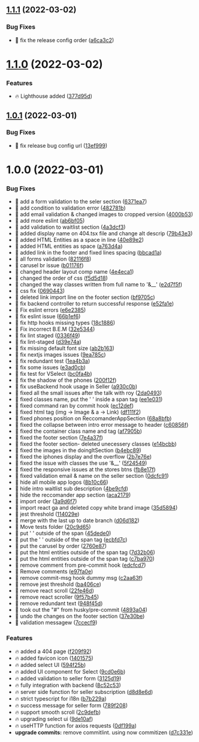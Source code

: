 ## [1.1.1](https://github.com/Vinyl-Depository/landing-page/compare/v1.1.0...v1.1.1) (2022-03-02)


### Bug Fixes

* 🐞 fix the release config order ([a6ca3c2](https://github.com/Vinyl-Depository/landing-page/commit/a6ca3c233e24d34b858e650074e0ab436ef4218e))

# [1.1.0](https://github.com/Vinyl-Depository/landing-page/compare/v1.0.1...v1.1.0) (2022-03-02)


### Features

* 🔥 Lighthouse added ([377d95d](https://github.com/Vinyl-Depository/landing-page/commit/377d95d0da5b224788280f81dceb5184483af914))

## [1.0.1](https://github.com/Vinyl-Depository/landing-page.git//compare/v1.0.0...v1.0.1) (2022-03-01)


### Bug Fixes

* 🐞 fix release bug config url ([13ef999](https://github.com/Vinyl-Depository/landing-page.git//commit/13ef999ca295d2c99e3ff28f4f779a418d3a0176))

# 1.0.0 (2022-03-01)


### Bug Fixes

* 🐞 add a form validation to the seler section ([6371ea7](https://github.com/Vinyl-Depository/landing-page.git//commit/6371ea7948e5863bfe688dfa5e6173e8782f898d))
* 🐞 add condition to validation error ([482781b](https://github.com/Vinyl-Depository/landing-page.git//commit/482781b0a40e3b2d0363b388eba81b467b73322a))
* 🐞 add email validation & changed images to cropped version ([4000b53](https://github.com/Vinyl-Depository/landing-page.git//commit/4000b5379ca99bb573b9efdfb29b67d9894535bb))
* 🐞 add more eslint ([ab6bf05](https://github.com/Vinyl-Depository/landing-page.git//commit/ab6bf055dee08b50771d9c1df4c7ae6b4629d287))
* 🐞 add validation to waitlist section ([4a3dcf3](https://github.com/Vinyl-Depository/landing-page.git//commit/4a3dcf356292e07e920fd9c3e4d2f4ff7da7faa9))
* 🐞 added display name on 404.tsx file and change alt descrip ([79b43e3](https://github.com/Vinyl-Depository/landing-page.git//commit/79b43e35c92fba94bc3825453cf9f82e2cbff0a6))
* 🐞 added HTML Entities as a space in line ([40e89e2](https://github.com/Vinyl-Depository/landing-page.git//commit/40e89e25c16ddf9a72f6972c53fb4ec9d48e24cc))
* 🐞 added HTML entities as space ([a763d4a](https://github.com/Vinyl-Depository/landing-page.git//commit/a763d4a8c9865fd68f6f41f02f3be224359c434e))
* 🐞 added link in the footer and fixed lines spacing ([bbcad1a](https://github.com/Vinyl-Depository/landing-page.git//commit/bbcad1ab26597091ad064eb786800d38b961c450))
* 🐞 all forms validation ([82116f8](https://github.com/Vinyl-Depository/landing-page.git//commit/82116f8c630b5a94d4e873e17e983741eac1d832))
* 🐞 carusel br issue ([b01176f](https://github.com/Vinyl-Depository/landing-page.git//commit/b01176f077a628a06f7bcd3f919c2aaf908bb198))
* 🐞 changed header layout comp name ([4e4eca1](https://github.com/Vinyl-Depository/landing-page.git//commit/4e4eca1a8561a9c20b5dc165c8689d00b83d6444))
* 🐞 changed the order of css ([f5d5d18](https://github.com/Vinyl-Depository/landing-page.git//commit/f5d5d187946cfb6ba99e420742f1e0423d9d659b))
* 🐞 changed the way classes written from full name to '&__' ([e2d7f5f](https://github.com/Vinyl-Depository/landing-page.git//commit/e2d7f5fbaada606e45bae89a4e6d49aad6c8344b))
* 🐞 css fix ([0690443](https://github.com/Vinyl-Depository/landing-page.git//commit/06904434474be12bcc370d2f60f264fc9019eaad))
* 🐞 deleted link import line on the footer section ([bf9705c](https://github.com/Vinyl-Depository/landing-page.git//commit/bf9705c24b9a57569ddbfb8fa3d148ad78f47e48))
* 🐞 fix backend controller to return successful response ([e52fa1e](https://github.com/Vinyl-Depository/landing-page.git//commit/e52fa1ef80a939b40dc032e5c55934bc16a3d810))
* 🐞 Fix eslint errors ([e6e2385](https://github.com/Vinyl-Depository/landing-page.git//commit/e6e238528f7c1db7c83ba29ad133c96ccdebc715))
* 🐞 fix eslint issue ([66b1ef6](https://github.com/Vinyl-Depository/landing-page.git//commit/66b1ef6d23a489392c1db9c7916177d856441a27))
* 🐞 fix http hooks missing types ([18c1886](https://github.com/Vinyl-Depository/landing-page.git//commit/18c1886e3b5569826008d1b2ba3390b753ee1c4f))
* 🐞 Fix incorrect B.E.M ([32e5344](https://github.com/Vinyl-Depository/landing-page.git//commit/32e53446d1a6510a8799b9943581630e1c33f7e7))
* 🐞 fix lint staged ([0336f49](https://github.com/Vinyl-Depository/landing-page.git//commit/0336f496f41267507d920d4db43b0eebee299d67))
* 🐞 fix lint-staged ([d39e74a](https://github.com/Vinyl-Depository/landing-page.git//commit/d39e74aa7494e7ae683660deb4f0222d830908a2))
* 🐞 fix missing default font size ([ab2b163](https://github.com/Vinyl-Depository/landing-page.git//commit/ab2b1634e03a4344c92de765a770f202d4aa58b9))
* 🐞 fix nextjs images issues ([9ea785c](https://github.com/Vinyl-Depository/landing-page.git//commit/9ea785cf79e9ca9483a029a5fca1e6a11a846ecc))
* 🐞 fix redundant test ([1ea4b3a](https://github.com/Vinyl-Depository/landing-page.git//commit/1ea4b3a819ebb1958be3033b1f528067a81fa4e9))
* 🐞 fix some issues ([e3ad0cb](https://github.com/Vinyl-Depository/landing-page.git//commit/e3ad0cbc715d78f0ba347fdb8eaf6d109e9d5830))
* 🐞 fix test for VSelect ([bc0fa4b](https://github.com/Vinyl-Depository/landing-page.git//commit/bc0fa4b6fc6c52b8d996abc41f3fe2a90aad043a))
* 🐞 fix the shadow of the phones ([200f12f](https://github.com/Vinyl-Depository/landing-page.git//commit/200f12f62ae6d0a904681572e2042040e52cd519))
* 🐞 fix useBackend hook usage in Seller ([a930c0b](https://github.com/Vinyl-Depository/landing-page.git//commit/a930c0b1ad6014a9e35c0491927d6c115cdfb372))
* 🐞 fixed all the small issues after the talk with roy ([2da0493](https://github.com/Vinyl-Depository/landing-page.git//commit/2da049318f116425f2d4d4cb2942699c328af60d))
* 🐞 fixed classes name, put the '&nbsp;' inside a span tag ([ee1e031](https://github.com/Vinyl-Depository/landing-page.git//commit/ee1e0313c42162c42a78fa7e2f2268b8a545dcf8))
* 🐞 fixed command ran by commit hook ([ec12def](https://github.com/Vinyl-Depository/landing-page.git//commit/ec12def22eef05197472528bce925c2519810f94))
* 🐞 fixed html tag (img -> Image & a -> Link) ([df111f2](https://github.com/Vinyl-Depository/landing-page.git//commit/df111f2bae23209eb6d2b8f95f0e7253f7c9d03e))
* 🐞 fixed phones position on ReccomanderAppSection ([68a8bfb](https://github.com/Vinyl-Depository/landing-page.git//commit/68a8bfb6d4d0ba3299a1dba0139d1b7cab67f0f8))
* 🐞 fixed the collapse between intro error message to header ([c60856f](https://github.com/Vinyl-Depository/landing-page.git//commit/c60856ff62ca47b2e71a68646835755b0a5da2e7))
* 🐞 fixed the container class name and tag ([af7905b](https://github.com/Vinyl-Depository/landing-page.git//commit/af7905bce47ab9e8f1e3e2c4d1b9cf92af7fab13))
* 🐞 fixed the footer section ([7e4a37f](https://github.com/Vinyl-Depository/landing-page.git//commit/7e4a37f03f7fe01a041948c702e07e69d4037048))
* 🐞 fixed the footer section- deleted unecessery classes ([e14bcbb](https://github.com/Vinyl-Depository/landing-page.git//commit/e14bcbbaa5fe48af70ade88cba6feffa51b38f2b))
* 🐞 fixed the images in the doingItSection ([b4ebc89](https://github.com/Vinyl-Depository/landing-page.git//commit/b4ebc89aa5b75e50787b51a6bd15cc8301ad5c76))
* 🐞 fixed the iphones display and the overflow ([2b7e76e](https://github.com/Vinyl-Depository/landing-page.git//commit/2b7e76e5a6286a94d87d679c09c9d914573bd0de))
* 🐞 fixed the issue with classes the use '&__' ([5f24549](https://github.com/Vinyl-Depository/landing-page.git//commit/5f245491b4327a453931fd41fa38d67aa1c85ce7))
* 🐞 fixed the responsive issues at the stores btns ([fb8e17f](https://github.com/Vinyl-Depository/landing-page.git//commit/fb8e17f2bed4d541b31d40b32f7584f6883a7a0e))
* 🐞 fixed validation email & name on the seller section ([0dcfc91](https://github.com/Vinyl-Depository/landing-page.git//commit/0dcfc918923f898b92c974b5461deecd8a94ecaf))
* 🐞 hide all mobile app logos ([8b10c66](https://github.com/Vinyl-Depository/landing-page.git//commit/8b10c663caa7095907b55328dbc6425d4c1c204c))
* 🐞 hide intro waitlist sub description ([4be9cfd](https://github.com/Vinyl-Depository/landing-page.git//commit/4be9cfde1bd5365394ded32f1589e2c7b300cab2))
* 🐞 hide the reccomander app section ([aca2179](https://github.com/Vinyl-Depository/landing-page.git//commit/aca2179360643a8b6474db75de0839d1dfb94df5))
* 🐞 import order ([3a9d6f7](https://github.com/Vinyl-Depository/landing-page.git//commit/3a9d6f726582b24bc0f222f06f0324ca5a30866e))
* 🐞 import react ga and deleted copy white brand image ([35d5894](https://github.com/Vinyl-Depository/landing-page.git//commit/35d5894a0b3e99fd4c802c141b988eeea8124c71))
* 🐞 jest threshold ([114029e](https://github.com/Vinyl-Depository/landing-page.git//commit/114029e54cb94c91d22b50ed292ffe3116572d9e))
* 🐞 merge with the last up to date branch ([d06d182](https://github.com/Vinyl-Depository/landing-page.git//commit/d06d182afe8acfdbbed1aa26613d39e18b8dda45))
* 🐞 Move tests folder ([20c9d65](https://github.com/Vinyl-Depository/landing-page.git//commit/20c9d654eda52ebd176750fff1ffefa43e86841e))
* 🐞 put '&nbsp;' outside of the span ([45dede0](https://github.com/Vinyl-Depository/landing-page.git//commit/45dede02d36a52e95d4be82aef01a2d417d3f4b0))
* 🐞 put the '&nbsp;' outside of the span tag ([ecbfd7c](https://github.com/Vinyl-Depository/landing-page.git//commit/ecbfd7cf16c720ba94f8307ce965dc5845cf43ff))
* 🐞 put the carusel by order ([2760e87](https://github.com/Vinyl-Depository/landing-page.git//commit/2760e87ca799b37e8d7132c72a8e450486d02a85))
* 🐞 put the html entities outside of the span tag ([7d32b06](https://github.com/Vinyl-Depository/landing-page.git//commit/7d32b063f74afed5b51df80909da5eb5b9395350))
* 🐞 put the html entities outside of the span tag ([c7ba970](https://github.com/Vinyl-Depository/landing-page.git//commit/c7ba970ff8f9a0d16daea13fb0124cb5fb343837))
* 🐞 remove comment from pre-commit hook ([edcfcd7](https://github.com/Vinyl-Depository/landing-page.git//commit/edcfcd7003b9b70c172ac3956431d106116109f4))
* 🐞 Remove comments ([e97fa0e](https://github.com/Vinyl-Depository/landing-page.git//commit/e97fa0e9d7d419272332b2c85ee9aee68be9e4a5))
* 🐞 remove commit-msg hook dummy msg ([c2aa63f](https://github.com/Vinyl-Depository/landing-page.git//commit/c2aa63f3701d74d424c2d23c85bb5954354e3e2f))
* 🐞 remove jest threshold ([ba406ce](https://github.com/Vinyl-Depository/landing-page.git//commit/ba406ceddb0967279f6285a8f2fd37e9d9e51e67))
* 🐞 remove react scroll ([22fe46d](https://github.com/Vinyl-Depository/landing-page.git//commit/22fe46de7ba3fb513f1b71452c8ed11e3efd3f3c))
* 🐞 remove react scroller ([9f57b45](https://github.com/Vinyl-Depository/landing-page.git//commit/9f57b45183785f793866e4c4bd77639a3d5cbf5f))
* 🐞 remove redundant text ([948f45d](https://github.com/Vinyl-Depository/landing-page.git//commit/948f45d949d4e655eb6382a8e61a1ce4d84dbc90))
* 🐞 took out the "#" from husky/pre-commit ([4893a04](https://github.com/Vinyl-Depository/landing-page.git//commit/4893a04d70b230273d6c64b8dab837d7d1907a47))
* 🐞 undo the changes on the footer section ([37e30be](https://github.com/Vinyl-Depository/landing-page.git//commit/37e30bed373758ae0f7bcce02c97908c614c16a4))
* 🐞 validation messagew ([7ccecf9](https://github.com/Vinyl-Depository/landing-page.git//commit/7ccecf9c8d0ad581c734d46663fe05fdfd0651da))


### Features

* 🔥 added a 404 page ([f209f92](https://github.com/Vinyl-Depository/landing-page.git//commit/f209f92c38369a4b371a70d25f6d58e00ca0681b))
* 🔥 added favicon icon ([1401575](https://github.com/Vinyl-Depository/landing-page.git//commit/14015756323759a4ffd42f7a3221d3efdc586ad0))
* 🔥 added select UI ([594f25b](https://github.com/Vinyl-Depository/landing-page.git//commit/594f25b16312829a7564a83c819da1175e6ee5e0))
* 🔥 added UI component for Select ([9cd0e6b](https://github.com/Vinyl-Depository/landing-page.git//commit/9cd0e6b9474af80ffdb59705838077d46884b60c))
* 🔥 added validation to seller form ([3125d19](https://github.com/Vinyl-Depository/landing-page.git//commit/3125d193288c38b97935e3abc19a57ba86926b0c))
* 🔥 fully integration with backend ([8c52c53](https://github.com/Vinyl-Depository/landing-page.git//commit/8c52c53da07db4ef0d89b0c52c4007ef51746d1a))
* 🔥 server side function for seller subscription ([d8d8e6d](https://github.com/Vinyl-Depository/landing-page.git//commit/d8d8e6d94fa03e37ceaf9f4c62bfe5eeb7fd2109))
* 🔥 strict typescript for i18n ([b7b229a](https://github.com/Vinyl-Depository/landing-page.git//commit/b7b229adafd8bec8b3c7a282f49016d984062d1a))
* 🔥 success message for seller form ([789f208](https://github.com/Vinyl-Depository/landing-page.git//commit/789f20841296cb2458633f6a793952df7defae25))
* 🔥 support smooth scroll ([2c9defb](https://github.com/Vinyl-Depository/landing-page.git//commit/2c9defb39cad997f71ac9b07aeb6e58fa831fa6c))
* 🔥 upgrading select ui ([9de10af](https://github.com/Vinyl-Depository/landing-page.git//commit/9de10af95f89e5f3bc744b558885cd91200c5994))
* 🔥 useHTTP function for axios requests ([0df199a](https://github.com/Vinyl-Depository/landing-page.git//commit/0df199a71af7df00c4756e041d9f5dac10edb2ee))
* **upgrade commits:** remove commitlint. using now commitizen ([d7c331e](https://github.com/Vinyl-Depository/landing-page.git//commit/d7c331ea3c3ab0886fa7d258cc2372f8d424f15a))
